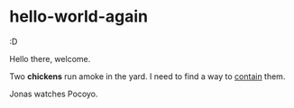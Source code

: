 # hello-world-again
:D

Hello there, welcome. 

Two **chickens** run amoke in the yard. I need to find a way to [contain](https://www.chickensaloon.com) them.

Jonas watches Pocoyo.
